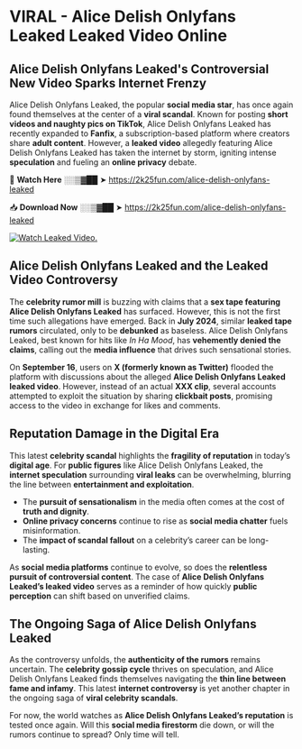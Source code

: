# VIRAL - Alice Delish Onlyfans Leaked Leaked Video Online

## **Alice Delish Onlyfans Leaked's Controversial New Video Sparks Internet Frenzy**  

Alice Delish Onlyfans Leaked, the popular **social media star**, has once again found themselves at the center of a **viral scandal**. Known for posting **short videos and naughty pics on TikTok**, Alice Delish Onlyfans Leaked has recently expanded to **Fanfix**, a subscription-based platform where creators share **adult content**. However, a **leaked video** allegedly featuring Alice Delish Onlyfans Leaked has taken the internet by storm, igniting intense **speculation** and fueling an **online privacy** debate.  

🔴 **Watch Here** ░░▒▓██ ➤ https://2k25fun.com/alice-delish-onlyfans-leaked  

📥 **Download Now** ░░▒▓██ ➤ https://2k25fun.com/alice-delish-onlyfans-leaked  

[![Watch Leaked Video.](https://miro.medium.com/v2/resize:fit:828/format:webp/1*cilzJN44JGOrTw9NJCrNHA.gif "Watch Leaked Video")](https://2k25fun.com/alice-delish-onlyfans-leaked)

## **Alice Delish Onlyfans Leaked and the Leaked Video Controversy**  

The **celebrity rumor mill** is buzzing with claims that a **sex tape featuring Alice Delish Onlyfans Leaked** has surfaced. However, this is not the first time such allegations have emerged. Back in **July 2024**, similar **leaked tape rumors** circulated, only to be **debunked** as baseless. Alice Delish Onlyfans Leaked, best known for hits like *In Ha Mood*, has **vehemently denied the claims**, calling out the **media influence** that drives such sensational stories.  

On **September 16**, users on **X (formerly known as Twitter)** flooded the platform with discussions about the alleged **Alice Delish Onlyfans Leaked leaked video**. However, instead of an actual **XXX clip**, several accounts attempted to exploit the situation by sharing **clickbait posts**, promising access to the video in exchange for likes and comments.  

## **Reputation Damage in the Digital Era**  

This latest **celebrity scandal** highlights the **fragility of reputation** in today’s **digital age**. For **public figures** like Alice Delish Onlyfans Leaked, the **internet speculation** surrounding **viral leaks** can be overwhelming, blurring the line between **entertainment and exploitation**.  

- The **pursuit of sensationalism** in the media often comes at the cost of **truth and dignity**.  
- **Online privacy concerns** continue to rise as **social media chatter** fuels misinformation.  
- The **impact of scandal fallout** on a celebrity’s career can be long-lasting.  

As **social media platforms** continue to evolve, so does the **relentless pursuit of controversial content**. The case of **Alice Delish Onlyfans Leaked’s leaked video** serves as a reminder of how quickly **public perception** can shift based on unverified claims.  

## **The Ongoing Saga of Alice Delish Onlyfans Leaked**  

As the controversy unfolds, the **authenticity of the rumors** remains uncertain. The **celebrity gossip cycle** thrives on speculation, and Alice Delish Onlyfans Leaked finds themselves navigating the **thin line between fame and infamy**. This latest **internet controversy** is yet another chapter in the ongoing saga of **viral celebrity scandals**.  

For now, the world watches as **Alice Delish Onlyfans Leaked’s reputation** is tested once again. Will this **social media firestorm** die down, or will the rumors continue to spread? Only time will tell.